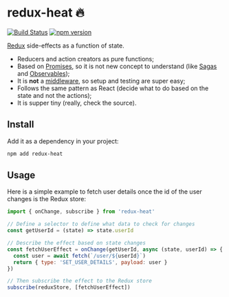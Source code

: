 # redux-heat 🔥

[![Build Status](https://travis-ci.org/pirelenito/redux-heat.svg)](https://travis-ci.org/pirelenito/redux-heat)
[![npm version](https://badge.fury.io/js/redux-heat.svg)](https://badge.fury.io/js/redux-heat)

[Redux](http://redux.js.org/) side-effects as a function of state.

- Reducers and action creators as pure functions;
- Based on [Promises](https://developer.mozilla.org/en-US/docs/Web/JavaScript/Reference/Global_Objects/Promise), so it is not new concept to understand (like [Sagas](https://github.com/yelouafi/redux-saga) and [Observables](https://redux-observable.js.org/));
- It is **not** a [middleware](http://redux.js.org/docs/advanced/Middleware.html), so setup and testing are super easy;
- Follows the same pattern as React (decide what to do based on the state and not the actions);
- It is supper tiny (really, check the source).

## Install

Add it as a dependency in your project:

```bash
npm add redux-heat
```

## Usage

Here is a simple example to fetch user details once the id of the user changes is the Redux store:

```js
import { onChange, subscribe } from 'redux-heat'

// Define a selector to define what data to check for changes
const getUserId = (state) => state.userId

// Describe the effect based on state changes
const fetchUserEffect = onChange(getUserId, async (state, userId) => {
  const user = await fetch(`/user/${userId}`)
  return { type: 'SET_USER_DETAILS', payload: user }
})

// Then subscribe the effect to the Redux store
subscribe(reduxStore, [fetchUserEffect])
```
